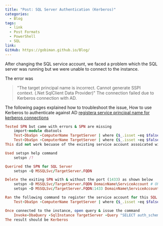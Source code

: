 ```yaml
---
title: "Post: SQL Server Authentication (Kerberos)"
categories:
  - Blog
tags:
  - link
  - Post Formats
  - PowerShell
  - SQL
link: 
GitHub: https://gobiman.github.io/Blog/
---
```

After changing the SQL service account, we faced a problem which the SQL server was running but we were unable to connect to the instance.

The error was
> "The target principal name is incorrect. Cannot generate SSPI context. (.Net SqlClient Data Provider)"
The connection failed due to Kerberos connection with AD.

The following pages explained how to troubleshoot the issue,
How to use Kerberos to authenticate against AD [registera service principal name for kerberos connections](https://docs.microsoft.com/en-us/sql/database-engine/configure-windows/register-a-service-principal-name-for-kerberos-connections?view=sql-server-2017)

```ruby
Tested SPN but came with errors & SPN are missing
    import-module dbatools
    Test-DbaSpn -ComputerName TargetServer | where {$_.isset -eq $false} | set-dbaspn -ServiceAccount DomainName\ServiceAccount -WhatIf
    Test-DbaSpn -ComputerName TargetServer | where {$_.isset -eq $false} | set-dbaspn -ServiceAccount DomainName\ServiceAccount
This did not work becuase of the existing service account assoicated with the target server.
```

```ruby
Used setspn help command
    setspn /?
```

```ruby
Querired the SPN for SQL Server 
    setspn -Q MSSQLSvc/TargetServer.FQDN
```

```ruby
Delete the exiting SPN with & without the port (1433) as shown below
    setspn -D MSSQLSvc/TargetServer.FQDN DomainName\ServiceAccount # OR usev remove-dbaspn
    setspn -D MSSQLSvc/TargetServer.FQDN:1433 DomainName\ServiceAccount # OR usev remove-dbaspn
```

```ruby
Ran the following command to register the service account for this SQL server
    Test-DbaSpn -ComputerName TargetServer | where {$_.isset -eq $false} | set-dbaspn -ServiceAccount DomainName\ServiceAccount
```

```ruby
Once connected to the instance, open query & issue the command
    Invoke-DbaQuery -SqlInstance TargetServer -Query "SELECT auth_scheme FROM sys.dm_exec_connections WHERE session_id = @@spid ;"
The result should be Kerberos
```
